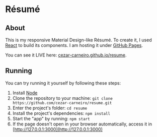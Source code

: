 # Résumé
## About
This is my responsive Material Design-like Résumé. To create it, I used [React](https://facebook.github.io/react/) to build its components.
I am hosting it under [GitHub Pages](https://pages.github.com/).

You can see it LIVE here: [cezar-carneiro.github.io/resume](https://cezar-carneiro.github.io/resume/).

## Running
You can try running it yourself by following these steps:
1. Install [Node](https://nodejs.org/en/download/)
2. Clone the repository to your machine: `git clone https://github.com/cezar-carneiro/resume.git`
3. Enter the project's folder: `cd resume`
4. Install the project's dependencies: `npm install`
5. Start the "app" by running: `npm start` 
6. If the page doesn't open in your browser automatically, access it in [http://127.0.0.1:3000](http://127.0.0.1:3000)
